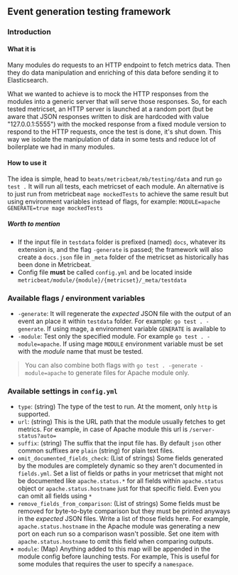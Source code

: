 ## Event generation testing framework

### Introduction

#### What it is
Many modules do requests to an HTTP endpoint to fetch metrics data. Then they do data manipulation and enriching of this data before sending it to Elasticsearch.

What we wanted to achieve is to mock the HTTP responses from the modules into a generic server that will serve those responses. So, for each tested metricset, an HTTP server is launched at a random port (but be aware that JSON responses written to disk are hardcoded with value "127.0.0.1:5555") with the mocked response from a fixed module version to respond to the HTTP requests, once the test is done, it's shut down. This way we isolate the manipulation of data in some tests and reduce lot of boilerplate we had in many modules.

#### How to use it

The idea is simple, head to `beats/metricbeat/mb/testing/data` and run `go test .` It will run all tests, each metricset of each module.
An alternative is to just run from metricbeat `mage mockedTests` to achieve the same result but using environment variables instead of flags, for example: `MODULE=apache GENERATE=true mage mockedTests`

##### Worth to mention
- If the input file in `testdata` folder is prefixed (named) `docs`, whatever its extension is, and the flag `-generate` is passed; the framework will also create a `docs.json` file in `_meta` folder of the metricset as historically has been done in Metricbeat.
- Config file **must** be called `config.yml` and be located inside `metricbeat/module/{module}/{metricset}/_meta/testdata`

### Available flags / environment variables

- `-generate`: It will regenerate the _expected_ JSON file with the output of an event an place it within `testdata` folder. For example: `go test . -generate`. If using mage, a environment variable `GENERATE` is available to 
- `-module`: Test only the specified module. For example `go test . -module=apache`. If using mage `MODULE` environment variable must be set with the _module_ name that must be tested.

> You can also combine both flags with `go test . -generate -module=apache` to generate files for Apache module only.

### Available settings in `config.yml`

- `type`: (string) The type of the test to run. At the moment, only `http` is supported.
- `url`: (string) This is the URL path that the module usually fetches to get metrics. For example, in case of Apache module this url is `/server-status?auto=` 
- `suffix`: (string) The suffix that the input file has. By default `json` other common suffixes are `plain` (string) for plain text files.
- `omit_documented_fields_check`: (List of strings) Some fields generated by the modules are completely dynamic so they aren't documented in `fields.yml`. Set a list of fields or paths in your metricset that might not be documented like `apache.status.*` for all fields within `apache.status` object or `apache.status.hostname` just for that specific field. Even you can omit all fields using `*`
- `remove_fields_from_comparison`: (List of strings) Some fields must be removed for byte-to-byte comparison but they must be printed anyways in the _expected_ JSON files. Write a list of those fields here. For example, `apache.status.hostname` in the Apache module was generating a new port on each run so a comparison wasn't possible. Set one item with `apache.status.hostname` to omit this field when comparing outputs.
- `module`: (Map) Anything added to this map will be appended in the module config before launching tests. For example, This is useful for some modules that requires the user to specify a `namespace`.
